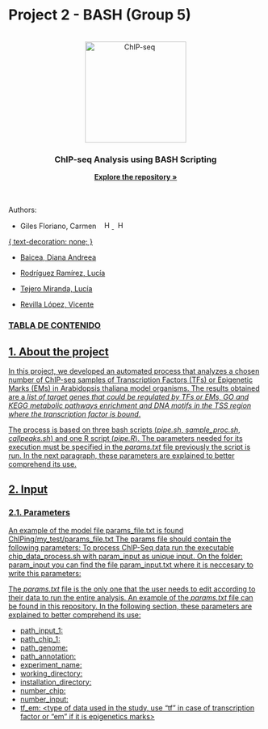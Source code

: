# Project 2 - BASH (Group 5)

<!-- PROJECT LOGO -->
<br />
<div align="center">
  <a href="[https://github.com/github_username/repo_name](https://github.com/dianabaicea/Tarea-2-BASH-Grupo-5)">
    <img src="https://dbarchive.biosciencedbc.jp/data/togo-pic/image/202002_ChIP-seq_positive.png" alt="ChIP-seq" width="200" height="200">
  </a>

<h3 align="center">ChIP-seq Analysis using BASH Scripting</h3>

  <p align="center">
    <a href="https://github.com/dianabaicea/Tarea-2-BASH-Grupo-5"><strong>Explore the repository »</strong></a>
    <br />
    <br />
    <br />
  </p>
</div>

Authors:
* Giles Floriano, Carmen   &nbsp;&nbsp;    <a href="mailto:carmengiles02@gmail.com">
  <img src="https://cdn4.iconfinder.com/data/icons/social-media-logos-6/512/112-gmail_email_mail-512.png" alt="Haz clic para enviar un correo" width="15"/>
</a> &nbsp; <a href="https://github.com/CarmenGiles">
  <img src="https://cdn-icons-png.flaticon.com/512/25/25231.png" alt="Haz clic para visitar mi GitHub" width="15"/>
</a>
<a href="mailto:carmengiles02@gmail.com"> {
  text-decoration: none;
  }

* Baicea, Diana Andreea

* Rodríguez Ramírez, Lucía
* Tejero Miranda, Lucía
* Revilla López, Vicente


### TABLA DE CONTENIDO

## 1. About the project
In this project, we developed an automated process that analyzes a chosen number of ChIP-seq samples of Transcription Factors (TFs) or Epigenetic Marks (EMs) in Arabidopsis thaliana model organisms. The results obtained are a _list of target genes that could be regulated by TFs or EMs, GO and KEGG metabolic pathways enrichment and DNA motifs in the TSS region where the transcription factor is bound_.

The process is based on three bash scripts (_pipe.sh_, _sample_proc.sh_, _callpeaks.sh_) and one R script (_pipe.R_). The parameters needed for its execution must be specified in the _params.txt_ file previously the script is run. In the next paragraph, these parameters are explained to better comprehend its use.

## 2. Input
### 2.1. Parameters

An example of the model file params_file.txt is found ChIPing/my_test/params_file.txt
The params file should contain the following parameters:
To process ChIP-Seq data run the executable chip_data_process.sh with param_input as unique input. On the folder: param_input you can find the file param_input.txt where it is neccesary to write this parameters:

The _params.txt_ file is the only one that the user needs to edit according to their data to run the entire analysis. An example of the _params.txt_ file can be found in this repository. In the following section, these parameters are explained to better comprehend its use:

* path_input_1: <the path to access into the location where the input file is. Must be written as much paths as input samples the study has>
* path_chip_1: <the path to access into the location where the chip file is. Must be written as much paths as chip samples the study has>
* path_genome: <the path to access into the location where the genome file of the organism is>
* path_annotation: <the directory where the annotation.gtf are located>
* experiment_name: <name of the folder where the analysis is been taking >
* working_directory: <the directory where the analysis is carried out  >
* installation_directory: <the directory where all the executable files are archived>
* number_chip: <number of chip samples the study have>
* number_input: <number of input samples the study have>
* tf_em: <type of data used in the study, use “tf” in case of transcription factor or “em” if it is epigenetics marks>
